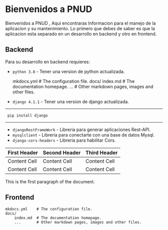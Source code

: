 # Bienvenidos a PNUD

Bienvenidos a PNUD , Aqui encontraras Informacion para el manejo de la aplicacion y su mantenimiento. Lo primero que debes de saber es que la aplicacion esta separado en un desarrollo en backend y otro en frontend.

## Backend

Para su desarrollo en backend  requieres:

* `python 3.8` - Tener una version de python actualizada.


    mkdocs.yml    # The configuration file.
    docs/
        index.md  # The documentation homepage.
        ...       # Other markdown pages, images and other files.


* `django 4.1.1` - Tener una version de django actualizada.

---
     pip install django
---

* `djangoRestFrameWork` - Libreria para generar aplicaciones Rest-API.
* `mysqlclient` - Libreria para conectarte con una base de datos Mysql.
* `django-cors-headers` - Libreria para habilitar Cors.


First Header | Second Header | Third Header
------------ | ------------- | ------------
Content Cell | Content Cell  | Content Cell
Content Cell | Content Cell  | Content Cell


 
This is the first paragraph of the document.


## Frontend

    mkdocs.yml    # The configuration file.
    docs/
        index.md  # The documentation homepage.
        ...       # Other markdown pages, images and other files.

